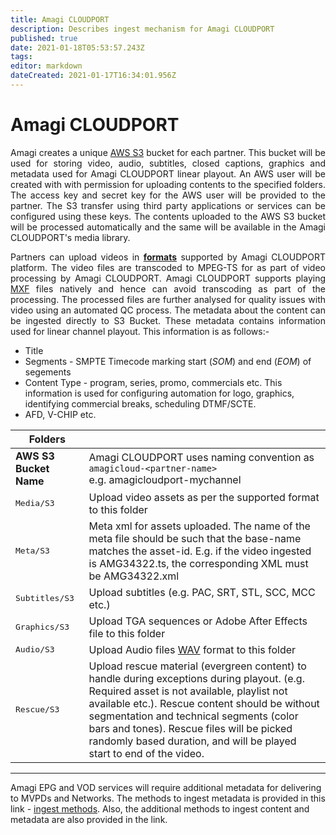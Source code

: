 ```yaml
---
title: Amagi CLOUDPORT
description: Describes ingest mechanism for Amagi CLOUDPORT
published: true
date: 2021-01-18T05:53:57.243Z
tags: 
editor: markdown
dateCreated: 2021-01-17T16:34:01.956Z
---
```


# Amagi CLOUDPORT

<p align="justify">
Amagi creates a unique <a href="https://aws.amazon.com/s3/">AWS S3</a> bucket for each partner. This bucket will be used for storing video, audio, subtitles, closed captions, graphics and metadata used for Amagi CLOUDPORT linear playout. An AWS user will be created with with permission for uploading contents to the specified folders. The access key and secret key for the AWS user will be provided to the partner. The S3 transfer using third party applications or services can be configured using these keys. The contents uploaded to the AWS S3 bucket will be processed automatically and the same will be available in the Amagi CLOUDPORT's media library. 
 </p>

<p align="justify">
  Partners can upload videos in <a href='../metadata/contents'><b>formats</b></a> supported by Amagi CLOUDPORT platform. The video files are transcoded to MPEG-TS for as part of video processing by Amagi CLOUDPORT. Amagi CLOUDPORT supports playing <a href="https://en.wikipedia.org/wiki/Material_Exchange_Format"/>MXF</a> files natively and hence can avoid transcoding as part of the processing. The processed files are further analysed for quality issues with video using an automated QC process. The metadata  about the content can be ingested directly to S3 Bucket. These metadata contains information used for linear channel playout. This information is as follows:-
 </p>
   
  * Title
  * Segments - SMPTE Timecode marking start (*SOM*) and end (*EOM*) of segements
  * Content Type - program, series, promo, commercials etc. This information is used for configuring automation for logo, graphics, identifying commercial breaks, scheduling DTMF/SCTE.
  * AFD, V-CHIP etc.
  

| **Folders**| |
|---|---|
|**AWS S3 Bucket Name**|Amagi CLOUDPORT uses naming convention as `amagicloud-<partner-name>`<br>e.g. amagicloudport-mychannel|
|<kbd>Media/S3</kbd>|Upload video assets as per the supported format to this folder|
|<kbd>Meta/S3</kbd>|Meta xml for assets uploaded. The name of the meta file should be such that the base-name matches the asset-id. E.g. if the video ingested is AMG34322.ts, the corresponding XML must be AMG34322.xml|
|<kbd>Subtitles/S3</kbd>|Upload subtitles (e.g. PAC, SRT, STL, SCC, MCC etc.)|
|<kbd>Graphics/S3</kbd>|Upload TGA sequences or Adobe After Effects file to this folder|
|<kbd>Audio/S3</kbd>|Upload Audio files [WAV](https://en.wikipedia.org/wiki/WAV) format to this folder|
|<kbd>Rescue/S3</kbd>|Upload rescue material (evergreen content) to handle during exceptions during playout. (e.g. Required asset is not available, playlist not available etc.). Rescue content should be without segmentation and technical segments (color bars and tones). Rescue files will be picked randomly based duration, and will be played start to end of the video.|

---

Amagi EPG and VOD services will require additional metadata for delivering to MVPDs and Networks. The methods to ingest metadata is provided in this link - [ingest methods](../ingest). Also, the additional methods to ingest content and metadata are also provided in the link.
